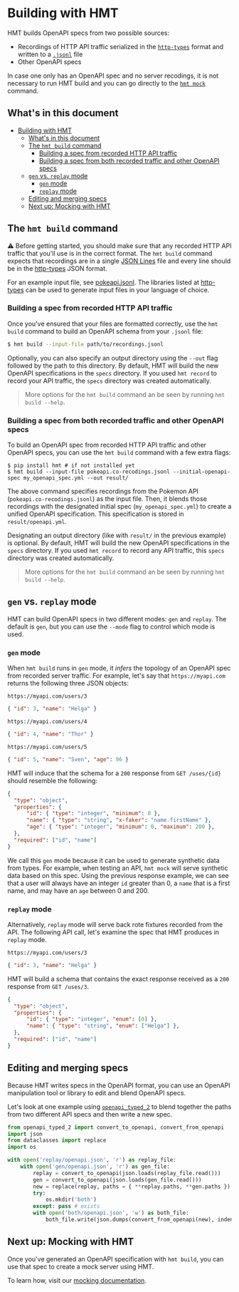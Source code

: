 # Building with HMT

HMT builds OpenAPI specs from two possible sources:
- Recordings of HTTP API traffic serialized in the [`http-types`](https://github.com/Meeshkan/http-types) format and written to a [`.jsonl`](http://jsonlines.org) file
- Other OpenAPI specs

In case one only has an OpenAPI spec and no server recodings, it is not necessary to run HMT build and you can go directly to the [`hmt mock`](./MOCK.md) command.

## What's in this document

- [Building with HMT](#building-with-hmt)
  - [What's in this document](#whats-in-this-document)
  - [The `hmt build` command](#the-hmt-build-command)
    - [Building a spec from recorded HTTP API traffic](#building-a-spec-from-recorded-http-api-traffic)
    - [Building a spec from both recorded traffic and other OpenAPI specs](#building-a-spec-from-both-recorded-traffic-and-other-openapi-specs)
  - [`gen` vs. `replay` mode](#gen-vs-replay-mode)
    - [`gen` mode](#gen-mode)
    - [`replay` mode](#replay-mode)
  - [Editing and merging specs](#editing-and-merging-specs)
  - [Next up: Mocking with HMT](#next-up-mocking-with-hmt)

## The `hmt build` command

⚠️ Before getting started, you should make sure that any recorded HTTP API traffic that you'll use is in the correct format. The `hmt build` command expects that recordings are in a single [JSON Lines](http://jsonlines.org/) file and every line should be in the [http-types](https://meeshkan.github.io/http-types/) JSON format.

For an example input file, see [pokeapi.jsonl](https://github.com/meeshkan/hmt/blob/master/resources/pokeapi.jsonl). The libraries listed at [http-types](https://meeshkan.github.io/http-types/) can be used to generate input files in your language of choice.

### Building a spec from recorded HTTP API traffic

Once you've ensured that your files are formatted correctly, use the `hmt build` command to build an OpenAPI schema from your `.jsonl` file:

```bash
$ hmt build --input-file path/to/recordings.jsonl 
```

Optionally, you can also specify an output directory using the `--out` flag followed by the path to this directory. By default, HMT will build the new OpenAPI specifications in the `specs` directory. If you used `hmt record` to record your API traffic, the `specs` directory was created automatically. 

> More options for the `hmt build` command an be seen by running `hmt build --help`.

### Building a spec from both recorded traffic and other OpenAPI specs

To build an OpenAPI spec from recorded HTTP API traffic and other OpenAPI specs, you can use the `hmt build` command with a few extra flags:

```
$ pip install hmt # if not installed yet
$ hmt build --input-file pokeapi.co-recodings.jsonl --initial-openapi-spec my_openapi_spec.yml --out result/
```

The above command specifies recordings from the Pokemon API (`pokeapi.co-recodings.jsonl`) as the input file. Then, it blends those recordings with the designated initial spec (`my_openapi_spec.yml`) to create a unified OpenAPI specification. This specification is stored in `result/openapi.yml`.

Designating an output directory (like with `result/` in the previous example) is optional. By default, HMT will build the new OpenAPI specifications in the `specs` directory. If you used `hmt record` to record any API traffic, this `specs` directory was created automatically.

> More options for the `hmt build` command an be seen by running `hmt build --help`.

## `gen` vs. `replay` mode

HMT can build OpenAPI specs in two different modes: `gen` and `replay`.  The default is `gen`, but you can use the `--mode` flag to control which mode is used.

### `gen` mode

When `hmt build` runs in `gen` mode, it _infers_ the topology of an OpenAPI spec from recorded server traffic. For example, let's say that `https://myapi.com` returns the following three JSON objects:

`https://myapi.com/users/3`
```json
{ "id": 3, "name": "Helga" }
```

`https://myapi.com/users/4`
```json
{ "id": 4, "name": "Thor" }
```

`https://myapi.com/users/5`
```json
{ "id": 5, "name": "Sven", "age": 96 }
```

HMT will induce that the schema for a `200` response from `GET /uses/{id}` should resemble the following:

```json
{
  "type": "object",
  "properties": {
      "id": { "type": "integer", "minimum": 0 },
      "name": { "type": "string", "x-faker": "name.firstName" },
      "age": { "type": "integer", "minimum": 0, "maximum": 200 },
  },
  "required": ["id", "name"]
}
```
We call this `gen` mode because it can be used to generate synthetic data from types. For example, when testing an API, `hmt mock` will serve synthetic data based on this spec. Using the previous response example, we can see that a user will always have an integer `id` greater than 0, a `name` that is a first name, and may have an `age` between 0 and 200.  

### `replay` mode

Alternatively, `replay` mode will serve back rote fixtures recorded from the API. The following API call, let's examine the spec that HMT produces in `replay` mode.

`https://myapi.com/users/3`
```json
{ "id": 3, "name": "Helga" }
```

HMT will build a schema that contains the exact response received as a `200` response from `GET /uses/3`.

```json
{
  "type": "object",
  "properties": {
      "id": { "type": "integer", "enum": [0] },
      "name": { "type": "string", "enum": ["Helga"] },
  },
  "required": ["id", "name"]
}
```

<!-- TODO: Mixed mode docs -->

## Editing and merging specs

Because HMT writes specs in the OpenAPI format, you can use an OpenAPI manipulation tool or library to edit and blend OpenAPI specs. 

Let's look at one example using [`openapi_typed_2`](https://github.com/meeshkan/openapi-typed-2) to blend together the paths from two different API specs and then write a new spec.

```python
from openapi_typed_2 import convert_to_openapi, convert_from_openapi
import json
from dataclasses import replace
import os

with open('replay/openapi.json', 'r') as replay_file:
    with open('gen/openapi.json', 'r') as gen_file:
        replay = convert_to_openapi(json.loads(replay_file.read()))
        gen = convert_to_openapi(json.loads(gen_file.read()))
        new = replace(replay, paths = { **replay.paths, **gen.paths })
        try:
            os.mkdir('both')
        except: pass # exists
        with open('both/openapi.json', 'w') as both_file:
            both_file.write(json.dumps(convert_from_openapi(new), indent=2))
```

## Next up: Mocking with HMT

Once you've generated an OpenAPI specification with `hmt build`, you can use that spec to create a mock server using HMT.

To learn how, visit our [mocking documentation](./MOCK.md).
